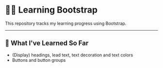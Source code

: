 # 👨‍💻 Learning Bootstrap

This repository tracks my learning progress using Bootstrap. 



-----



## 🧠 What I've Learned So Far

- (Display) headings, lead text, text decoration and text colors
- Buttons and button groups